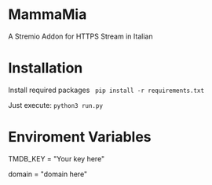 # MammaMia
A Stremio Addon for HTTPS Stream in Italian

# Installation
Install required packages
`` 
pip install -r requirements.txt
``


Just execute: 
``
python3 run.py
``
# Enviroment Variables
TMDB_KEY = "Your key here"

domain = "domain here"
